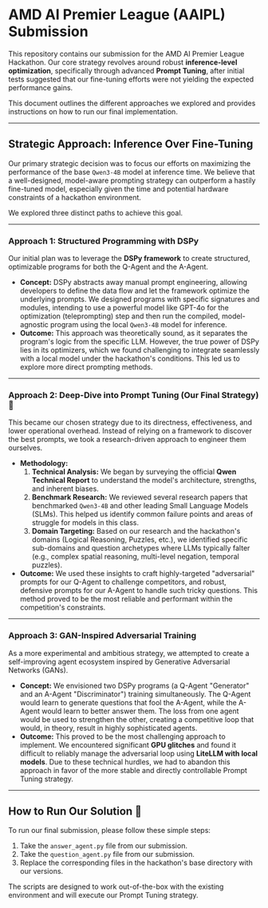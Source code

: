 # AMD AI Premier League (AAIPL) Submission

This repository contains our submission for the AMD AI Premier League Hackathon. Our core strategy revolves around robust **inference-level optimization**, specifically through advanced **Prompt Tuning**, after initial tests suggested that our fine-tuning efforts were not yielding the expected performance gains.

This document outlines the different approaches we explored and provides instructions on how to run our final implementation.

---

## Strategic Approach: Inference Over Fine-Tuning

Our primary strategic decision was to focus our efforts on maximizing the performance of the base `Qwen3-4B` model at inference time. We believe that a well-designed, model-aware prompting strategy can outperform a hastily fine-tuned model, especially given the time and potential hardware constraints of a hackathon environment.

We explored three distinct paths to achieve this goal.

---

### Approach 1: Structured Programming with DSPy

Our initial plan was to leverage the **DSPy framework** to create structured, optimizable programs for both the Q-Agent and the A-Agent.

* **Concept:** DSPy abstracts away manual prompt engineering, allowing developers to define the data flow and let the framework optimize the underlying prompts. We designed programs with specific signatures and modules, intending to use a powerful model like GPT-4o for the optimization (teleprompting) step and then run the compiled, model-agnostic program using the local `Qwen3-4B` model for inference.
* **Outcome:** This approach was theoretically sound, as it separates the program's logic from the specific LLM. However, the true power of DSPy lies in its optimizers, which we found challenging to integrate seamlessly with a local model under the hackathon's conditions. This led us to explore more direct prompting methods.

---

### Approach 2: Deep-Dive into Prompt Tuning (Our Final Strategy) 🎯

This became our chosen strategy due to its directness, effectiveness, and lower operational overhead. Instead of relying on a framework to discover the best prompts, we took a research-driven approach to engineer them ourselves.

* **Methodology:**
    1.  **Technical Analysis:** We began by surveying the official **Qwen Technical Report** to understand the model's architecture, strengths, and inherent biases.
    2.  **Benchmark Research:** We reviewed several research papers that benchmarked `Qwen3-4B` and other leading Small Language Models (SLMs). This helped us identify common failure points and areas of struggle for models in this class.
    3.  **Domain Targeting:** Based on our research and the hackathon's domains (Logical Reasoning, Puzzles, etc.), we identified specific sub-domains and question archetypes where LLMs typically falter (e.g., complex spatial reasoning, multi-level negation, temporal puzzles).
* **Outcome:** We used these insights to craft highly-targeted "adversarial" prompts for our Q-Agent to challenge competitors, and robust, defensive prompts for our A-Agent to handle such tricky questions. This method proved to be the most reliable and performant within the competition's constraints.

---

### Approach 3: GAN-Inspired Adversarial Training

As a more experimental and ambitious strategy, we attempted to create a self-improving agent ecosystem inspired by Generative Adversarial Networks (GANs).

* **Concept:** We envisioned two DSPy programs (a Q-Agent "Generator" and an A-Agent "Discriminator") training simultaneously. The Q-Agent would learn to generate questions that fool the A-Agent, while the A-Agent would learn to better answer them. The loss from one agent would be used to strengthen the other, creating a competitive loop that would, in theory, result in highly sophisticated agents.
* **Outcome:** This proved to be the most challenging approach to implement. We encountered significant **GPU glitches** and found it difficult to reliably manage the adversarial loop using **LiteLLM with local models**. Due to these technical hurdles, we had to abandon this approach in favor of the more stable and directly controllable Prompt Tuning strategy.

---

## How to Run Our Solution 🚀

To run our final submission, please follow these simple steps:

1.  Take the `answer_agent.py` file from our submission.
2.  Take the `question_agent.py` file from our submission.
3.  Replace the corresponding files in the hackathon's base directory with our versions.

The scripts are designed to work out-of-the-box with the existing environment and will execute our Prompt Tuning strategy.
